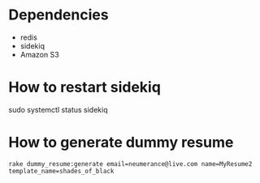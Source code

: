 # Dependencies
- redis
- sidekiq
- Amazon S3

# How to restart sidekiq
sudo systemctl status sidekiq

# How to generate dummy resume
```rake dummy_resume:generate email=neumerance@live.com name=MyResume2 template_name=shades_of_black```
